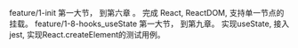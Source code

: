 feature/1-init 第一大节， 到第六章 。 完成 React, ReactDOM, 支持单一节点的挂载。
feature/1-8-hooks_useState  第一大节， 到第九章。 实现useState, 接入jest, 实现React.createElement的测试用例。